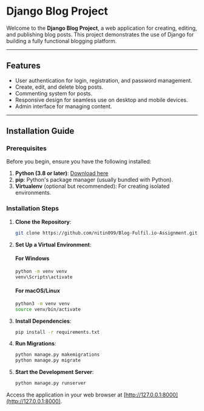 # Django Blog Project

Welcome to the **Django Blog Project**, a web application for creating, editing, and publishing blog posts. This project demonstrates the use of Django for building a fully functional blogging platform.

---

## Features

- User authentication for login, registration, and password management.
- Create, edit, and delete blog posts.
- Commenting system for posts.
- Responsive design for seamless use on desktop and mobile devices.
- Admin interface for managing content.

---

## Installation Guide

### Prerequisites

Before you begin, ensure you have the following installed:

1. **Python (3.8 or later)**: [Download here](https://www.python.org/downloads/)
2. **pip**: Python's package manager (usually bundled with Python).
3. **Virtualenv** (optional but recommended): For creating isolated environments.

### Installation Steps

1. **Clone the Repository**:

   ```bash
   git clone https://github.com/nitin099/Blog-Fulfil.io-Assignment.git
   ```

2. **Set Up a Virtual Environment**:

   #### For Windows
   ```bash
   python -m venv venv
   venv\Scripts\activate
   ```

   #### For macOS/Linux
   ```bash
   python3 -m venv venv
   source venv/bin/activate
   ```

3. **Install Dependencies**:
   ```bash
   pip install -r requirements.txt
   ```

4. **Run Migrations**:
   ```bash
   python manage.py makemigrations
   python manage.py migrate
   ```

5. **Start the Development Server**:
   ```bash
   python manage.py runserver
   ```

Access the application in your web browser at [http://127.0.0.1:8000](http://127.0.0.1:8000).
